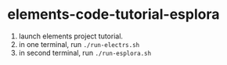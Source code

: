 # elements-code-tutorial-esplora

1. launch elements project tutorial.
2. in one terminal, run `./run-electrs.sh`
3. in second terminal, run `./run-esplora.sh`

